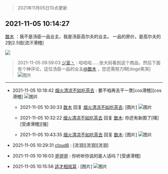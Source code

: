 > 2021年11月05日10点更新
<link rel="stylesheet" href="https://cdn.jsdelivr.net/gh/taotie6/sampleJSON@main/css/photo_show.css">
<meta name="referrer" content="no-referrer" />


 ## 2021-11-05 10:14:27 

 [㪚木](https://www.coolapk.com/feed/31230597?shareKey=NGIzYzI3N2M1M2U5NjE4NDk0ODQ~) ：我不是汤臣一品业主，我是汤臣高尔夫的业主。
一品的房价，是高尔夫的2到2.5倍[流汗滑稽] 

<div class="album">
<img class="img-item" src="https://image.coolapk.com/feed/2019/0414/11/1081091_1555210962_859@350x178.gif" />
</div>

> 2021-11-05 09:59:03 
> [ジ衮丶](https://www.coolapk.com/feed/31230227?shareKey=YWFhMjliYjI1ZDg3NjE4NDk0ODQ~) : 哈哈哈……张大妈看到这个商品，然后下面有个神评论，这位汤臣一品的业主<a class="feed-link-uname" href="/u/㪚木">@㪚木</a> ，您还需努力啊[doge笑哭] 
![图片](https://image.coolapk.com/feed/2021/1105/09/494451_ca9d58ad_7541_7909@2507x3306.jpeg)

 ------- 

- 2021-11-05 10:18:42 [烟火清凉不如吃茶去](uid=4279524) : 要不咱再去干一票[cos滑稽][cos滑稽] ![图片](https://image.coolapk.com/feed/2021/0911/22/4062846_790403a7_0866_0582@720x1280.jpeg)

    - 2021-11-05 10:30:33 [㪚木](uid=1081091) 回复 [烟火清凉不如吃茶去](uid=4279524): [图片] ![图片](https://image.coolapk.com/feed/2020/0516/17/1970040_00770cf8_9785_5134@361x303.gif)

    - 2021-11-05 10:32:22 [烟火清凉不如吃茶去](uid=4279524) 回复 [㪚木](uid=1081091): 你还有新图了[噗][受虐滑稽][强] 

    - 2021-11-05 10:43:35 [烟火清凉不如吃茶去](uid=4279524) 回复 [㪚木](uid=1081091): [图片] ![图片](https://image.coolapk.com/feed/2021/1103/22/2845514_6337f984_1029_4528@739x739.jpeg)

- 2021-11-05 10:29:31 [cloud6](uid=852635) : [流泪][流泪][流泪] 

- 2021-11-05 10:16:03 [戼戼戼](uid=4044548) : 你听听你说的是人话吗？[受虐滑稽] 

- 2021-11-05 10:15:56 [适才相戏耳](uid=2363272) : [图片] ![图片](https://image.coolapk.com/feed/2021/1105/10/2363272_1a117759_8555_1732@650x578.jpeg)

